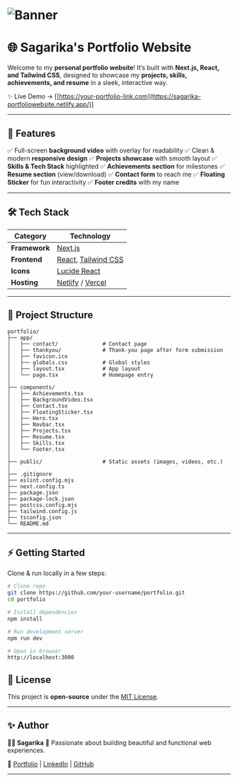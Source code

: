 # ![Banner](./screenshots/banner.png)

# 🌐 Sagarika's Portfolio Website

Welcome to my **personal portfolio website**!
It’s built with **Next.js, React, and Tailwind CSS**, designed to showcase my **projects, skills, achievements, and resume** in a sleek, interactive way.

✨ Live Demo → [[https://your-portfolio-link.com](https://sagarika-portfoliowebsite.netlify.app/)]

---

## 🚀 Features

✅ Full-screen **background video** with overlay for readability
✅ Clean & modern **responsive design**
✅ **Projects showcase** with smooth layout
✅ **Skills & Tech Stack** highlighted
✅ **Achievements section** for milestones
✅ **Resume section** (view/download)
✅ **Contact form** to reach me
✅ **Floating Sticker** for fun interactivity
✅ **Footer credits** with my name

---

## 🛠️ Tech Stack

| Category      | Technology                                                            |
| ------------- | --------------------------------------------------------------------- |
| **Framework** | [Next.js](https://nextjs.org/)                                        |
| **Frontend**  | [React](https://react.dev/), [Tailwind CSS](https://tailwindcss.com/) |
| **Icons**     | [Lucide React](https://lucide.dev/)                                   |
| **Hosting**   | [Netlify](https://www.netlify.com/) / [Vercel](https://vercel.com/)   |

---

## 📂 Project Structure

```
portfolio/
├── app/
│   ├── contact/              # Contact page
│   ├── thankyou/             # Thank-you page after form submission
│   ├── favicon.ico
│   ├── globals.css           # Global styles
│   ├── layout.tsx            # App layout
│   └── page.tsx              # Homepage entry
│
├── components/
│   ├── Achievements.tsx
│   ├── BackgroundVideo.tsx
│   ├── Contact.tsx
│   ├── FloatingSticker.tsx
│   ├── Hero.tsx
│   ├── Navbar.tsx
│   ├── Projects.tsx
│   ├── Resume.tsx
│   ├── Skills.tsx
│   └── Footer.tsx
│
├── public/                   # Static assets (images, videos, etc.)
│
├── .gitignore
├── eslint.config.mjs
├── next.config.ts
├── package.json
├── package-lock.json
├── postcss.config.mjs
├── tailwind.config.js
├── tsconfig.json
└── README.md

```

---

## ⚡ Getting Started

Clone & run locally in a few steps:

```bash
# Clone repo
git clone https://github.com/your-username/portfolio.git
cd portfolio

# Install dependencies
npm install

# Run development server
npm run dev

# Open in browser
http://localhost:3000
```

## 📜 License

This project is **open-source** under the [MIT License](LICENSE).

---

## ✨ Author

**👩‍💻 Sagarika**
📌 Passionate about building beautiful and functional web experiences.

🔗 [Portfolio](https://sagarika-portfoliowebsite.netlify.app/) | [LinkedIn](https://linkedin.com/in/Sagarika%20Bhagat) | [GitHub](https://github.com/Sagarika311)

---

